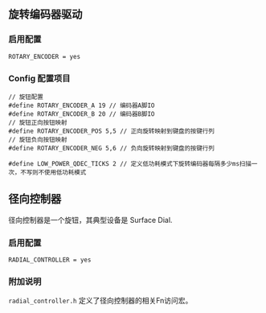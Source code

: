 ## 旋转编码器驱动

### 启用配置
```
ROTARY_ENCODER = yes
```

### Config 配置项目
```
// 旋钮配置
#define ROTARY_ENCODER_A 19 // 编码器A脚IO
#define ROTARY_ENCODER_B 20 // 编码器B脚IO
// 旋钮正向按钮映射
#define ROTARY_ENCODER_POS 5,5 // 正向旋转映射到键盘的按键行列
// 旋钮负向按钮映射
#define ROTARY_ENCODER_NEG 5,6 // 负向旋转映射到键盘的按键行列

#define LOW_POWER_QDEC_TICKS 2 // 定义低功耗模式下旋转编码器每隔多少ms扫描一次，不写则不使用低功耗模式
```

## 径向控制器

径向控制器是一个旋钮，其典型设备是 Surface Dial.

### 启用配置
```
RADIAL_CONTROLLER = yes
```

### 附加说明

`radial_controller.h` 定义了径向控制器的相关Fn访问宏。
